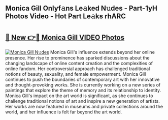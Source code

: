 ## Monica Gill Onlyf𝚊ns Le𝚊ked N𝚞des - Part-1yH Photos Video - Hot Part Le𝚊ks rhARC

# <h2><a href="http://ac48696.deff.icu/?id=Monica+Gill">🔗 New 👉🔴 Monica Gill VIDEO Photos</a></h2>

[![Monica Gill N𝚞des](https://i.imgur.com/rIISA9y.gif)](http://ac48696.deff.icu/?id=Monica+Gill)
Monica Gill's influence extends beyond her online presence. Her rise to prominence has sparked discussions about the changing landscape of online content creation and the complexities of online fandom. Her controversial approach has challenged traditional notions of beauty, sexuality, and female empowerment. Monica Gill continues to push the boundaries of contemporary art with her innovative and thought-provoking works. She is currently working on a new series of paintings that explore the theme of memory and its relationship to identity. Monica Gill's impact on the art world is significant, as she continues to challenge traditional notions of art and inspire a new generation of artists. Her works are now featured in museums and private collections around the world, and her influence is felt far beyond the art world.
